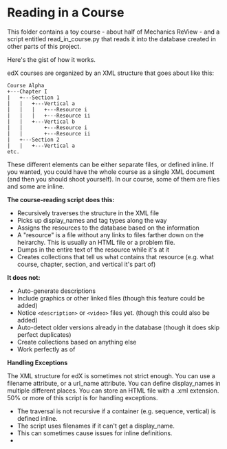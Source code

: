 Reading in a Course
====================

This folder contains a toy course - about half of Mechanics ReView - and a script entitled read\_in\_course.py that reads it into the database created in other parts of this project.

Here's the gist of how it works.

edX courses are organized by an XML structure that goes about like this:

    Course Alpha
    +---Chapter I
    |   +---Section 1
    |   |   +---Vertical a
    |   |   |   +---Resource i
    |   |   |   +---Resource ii
    |   |   +---Vertical b
    |   |       +---Resource i
    |   |       +---Resource ii
    |   +---Section 2
    |   |   +---Vertical a
    etc.
        

These different elements can be either separate files, or defined inline. If you wanted, you could have the whole course as a single XML document (and then you should shoot yourself). In our course, some of them are files and some are inline.

**The course-reading script does this:**

* Recursively traverses the structure in the XML file
* Picks up display\_names and tag types along the way
* Assigns the resources to the database based on the information
 * A "resource" is a file without any links to files farther down on the heirarchy. This is usually an HTML file or a problem file.
* Dumps in the entire text of the resource while it's at it
* Creates collections that tell us what contains that resource (e.g. what course, chapter, section, and vertical it's part of)

**It does not:**

* Auto-generate descriptions
* Include graphics or other linked files (though this feature could be added)
* Notice `<description>` or `<video>` files yet. (though this could also be added)
* Auto-detect older versions already in the database (though it does skip perfect duplicates)
* Create collections based on anything else
* Work perfectly as of 

**Handling Exceptions**

The XML structure for edX is sometimes not strict enough. You can use a filename attribute, or a url\_name attribute. You can define display\_names in multiple different places. You can store an HTML file with a .xml extension. 50% or more of this script is for handling exceptions.

* The traversal is not recursive if a container (e.g. sequence, vertical) is defined inline.
* The script uses filenames if it can't get a display\_name.
 * This can sometimes cause issues for inline definitions.
* 